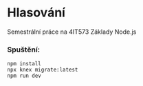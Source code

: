 # Hlasování
Semestrální práce na 4IT573 Základy Node.js

### Spuštění:
```
npm install
npx knex migrate:latest
npm run dev
```